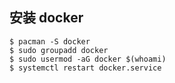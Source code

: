 ## 安装 docker 
```
$ pacman -S docker 
$ sudo groupadd docker
$ sudo usermod -aG docker $(whoami)
$ systemctl restart docker.service
```
